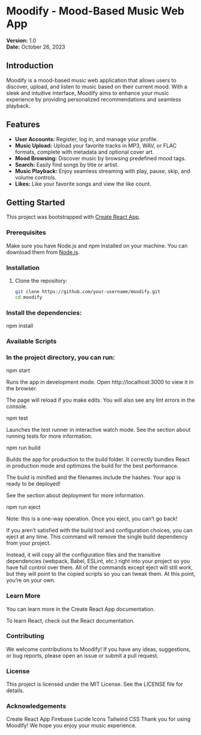 # Moodify - Mood-Based Music Web App

**Version:** 1.0  
**Date:** October 26, 2023

## Introduction

Moodify is a mood-based music web application that allows users to discover, upload, and listen to music based on their current mood. With a sleek and intuitive interface, Moodify aims to enhance your music experience by providing personalized recommendations and seamless playback.

## Features

- **User Accounts:** Register, log in, and manage your profile.
- **Music Upload:** Upload your favorite tracks in MP3, WAV, or FLAC formats, complete with metadata and optional cover art.
- **Mood Browsing:** Discover music by browsing predefined mood tags.
- **Search:** Easily find songs by title or artist.
- **Music Playback:** Enjoy seamless streaming with play, pause, skip, and volume controls.
- **Likes:** Like your favorite songs and view the like count.

## Getting Started

This project was bootstrapped with [Create React App](https://github.com/facebook/create-react-app).

### Prerequisites

Make sure you have Node.js and npm installed on your machine. You can download them from [Node.js](https://nodejs.org/).

### Installation

1. Clone the repository:
   ```bash
   git clone https://github.com/your-username/moodify.git
   cd moodify


### Install the dependencies:
npm install

### Available Scripts
### In the project directory, you can run:

npm start


Runs the app in development mode.
Open http://localhost:3000 to view it in the browser.

The page will reload if you make edits.
You will also see any lint errors in the console.

npm test

Launches the test runner in interactive watch mode.
See the section about running tests for more information.

npm run build

Builds the app for production to the build folder.
It correctly bundles React in production mode and optimizes the build for the best performance.

The build is minified and the filenames include the hashes.
Your app is ready to be deployed!

See the section about deployment for more information.

npm run eject

Note: this is a one-way operation. Once you eject, you can’t go back!

If you aren’t satisfied with the build tool and configuration choices, you can eject at any time. This command will remove the single build dependency from your project.

Instead, it will copy all the configuration files and the transitive dependencies (webpack, Babel, ESLint, etc.) right into your project so you have full control over them. All of the commands except eject will still work, but they will point to the copied scripts so you can tweak them. At this point, you’re on your own.

### Learn More
You can learn more in the Create React App documentation.

To learn React, check out the React documentation.

### Contributing
We welcome contributions to Moodify! If you have any ideas, suggestions, or bug reports, please open an issue or submit a pull request.

### License
This project is licensed under the MIT License. See the LICENSE file for details.

### Acknowledgements
Create React App
Firebase
Lucide Icons
Tailwind CSS
Thank you for using Moodify! We hope you enjoy your music experience.

